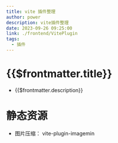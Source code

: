 ```yaml
---
title: vite 插件整理
author: power
description: vite插件整理
date: 2023-09-26 09:25:00
link: ./frontend/VitePlugin
tags:
  - 插件
---
```


# {{$frontmatter.title}}

- {{$frontmatter.description}}

# 静态资源

- 图片压缩： vite-plugin-imagemin
